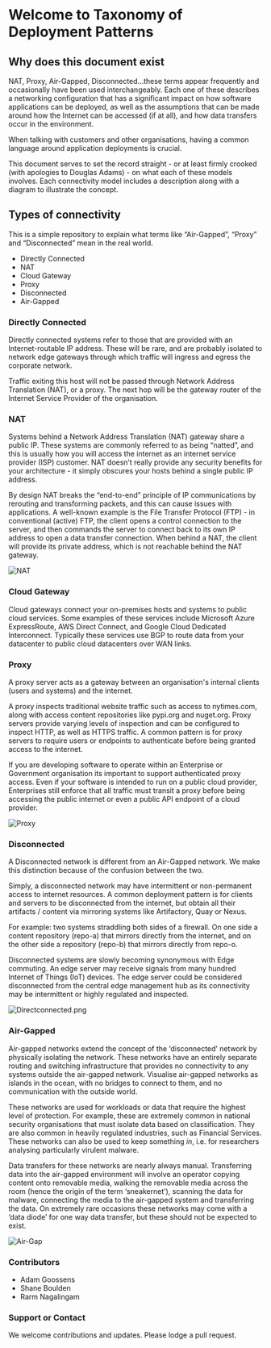 # Welcome to Taxonomy of Deployment Patterns

## Why does this document exist
NAT, Proxy, Air-Gapped, Disconnected...these terms appear frequently and occasionally have been used interchangeably. Each one of these describes a networking configuration that has a significant impact on how software applications can be deployed, as well as the assumptions that can be made around how the Internet can be accessed (if at all), and how data transfers occur in the environment.

When talking with customers and other organisations, having a common language around application deployments is crucial.

This document serves to set the record straight - or at least firmly crooked (with apologies to Douglas Adams) - on what each of these models involves. Each connectivity model includes a description along with a diagram to illustrate the concept.

## Types of connectivity
This is a simple repository to explain what terms like “Air-Gapped”, “Proxy” and “Disconnected” mean in the real world. 

* Directly Connected
* NAT
* Cloud Gateway
* Proxy
* Disconnected
* Air-Gapped

### Directly Connected
Directly connected systems refer to those that are provided with an Internet-routable IP address. These will be rare, and are probably isolated to network edge gateways through which traffic will ingress and egress the corporate network.

Traffic exiting this host will not be passed through Network Address Translation (NAT), or a proxy. The next hop will be the gateway router of the Internet Service Provider of the organisation.

### NAT
Systems behind a Network Address Translation (NAT) gateway share a public IP. These systems are commonly referred to as being “natted”, and this is usually how you will access the internet as an internet service provider (ISP) customer. NAT doesn’t really provide any security benefits for your architecture - it simply obscures your hosts behind a single public IP address.

By design NAT breaks the “end-to-end” principle of IP communications by rerouting and transforming packets, and this can cause issues with applications. A well-known example is the File Transfer Protocol (FTP) - in conventional (active) FTP, the client opens a control connection to the server, and then commands the server to connect back to its own IP address to open a data transfer connection. When behind a NAT, the client will provide its private address, which is not reachable behind the NAT gateway. 

![NAT](images/nat.png)

### Cloud Gateway
Cloud gateways connect your on-premises hosts and systems to public cloud services. Some examples of these services include Microsoft Azure ExpressRoute, AWS Direct Connect, and Google Cloud Dedicated Interconnect. Typically these services use BGP to route data from your datacenter to public cloud datacenters over WAN links.  

### Proxy
A proxy server acts as a gateway between an organisation's internal clients (users and systems) and the internet. 

A proxy inspects traditional website traffic such as access to nytimes.com, along with access content repositories like pypi.org and nuget.org. Proxy servers provide varying levels of inspection and can be configured to inspect HTTP, as well as HTTPS traffic. A common pattern is for proxy servers to require users or endpoints to authenticate before being granted access to the internet.

If you are developing software to operate within an Enterprise or Government organisation its important to support authenticated proxy access. Even if your software is intended to run on a public cloud provider, Enterprises still enforce that all traffic must transit a proxy before being accessing the public internet or even a public API endpoint of a cloud provider. 

![Proxy](images/proxy.png)

### Disconnected
A Disconnected network is different from an Air-Gapped network. We make this distinction because of the confusion between the two. 

Simply, a disconnected network may have intermittent or non-permanent access to internet resources. A common deployment pattern is for clients and servers to be disconnected from the internet, but obtain all their artifacts / content via mirroring systems like Artifactory, Quay or Nexus. 

For example: two systems straddling both sides of a firewall. On one side a content repository (repo-a) that mirrors directly from the internet, and on the other side a repository (repo-b) that mirrors directly from repo-o.  

Disconnected systems are slowly becoming synonymous with Edge commuting. An edge server may receive signals from many hundred Internet of Things (IoT) devices. The edge server could be considered disconnected from the central edge management hub as its connectivity may be intermittent or highly regulated and inspected. 

![Directconnected.png](images/directconnected.png)

### Air-Gapped
Air-gapped networks extend the concept of the ‘disconnected’ network by physically isolating the network. These networks have an entirely separate routing and switching infrastructure that provides no connectivity to any systems outside the air-gapped network. Visualise air-gapped networks as islands in the ocean, with no bridges to connect to them, and no communication with the outside world.

These networks are used for workloads or data that require the highest level of protection. For example, these are extremely common in national security organisations that must isolate data based on classification. They are also common in heavily regulated industries, such as Financial Services. These networks can also be used to keep something *in*, i.e. for researchers analysing particularly virulent malware.

Data transfers for these networks are nearly always manual. Transferring data into the air-gapped environment will involve an operator copying content onto removable media, walking the removable media across the room (hence the origin of the term ‘sneakernet’), scanning the data for malware, connecting the media to the air-gapped system and transferring the data. On extremely rare occasions these networks may come with a ‘data diode’ for one way data transfer, but these should not be expected to exist.

![Air-Gap](images/airgap.png)

### Contributors
* Adam Goossens
* Shane Boulden
* Rarm Nagalingam

### Support or Contact

We welcome contributions and updates. Please lodge a pull request. 
